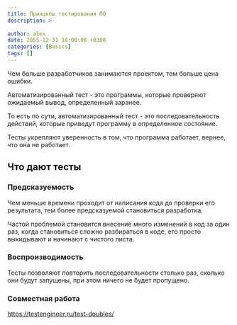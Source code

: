```yaml
---
title: Принципы тестирования ПО
description: >-
  
author: alex
date: 2055-12-31 18:00:00 +0300
categories: [Basics]
tags: []
---
```


Чем больше разработчиков занимаются проектом, тем больше цена ошибки.

Автоматизированный тест - это программы, которые проверяют ожидаемый вывод, определенный заранее.

То есть по сути, автоматизированный тест - это последовательность действий, которые приведут программу в определенное состояние.

Тесты укрепляют уверенность в том, что программа работает, вернее, что она не работает.

## Что дают тесты

### Предсказуемость

Чем меньше времени проходит от написания кода до проверки его результата, тем более предсказуемой становиться разработка.

Частой проблемой становится внесение много изменений в код за один раз, когда становиться сложно разбираться в коде, его просто выкидывают и начинают с чистого листа.

### Воспроизводимость

Тесты позволяют повторить последовательности столько раз, сколько они будут запущены, при этом ничего не будет пропущено.

### Совместная работа


https://testengineer.ru/test-doubles/
